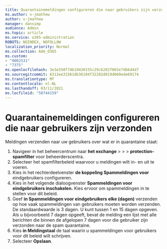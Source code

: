 ```yaml
---
title: Quarantainemeldingen configureren die naar gebruikers zijn verzonden
ms.author: v-jmathew
author: v-jmathew
manager: dansimp
audience: Admin
ms.topic: article
ms.service: o365-administration
ROBOTS: NOINDEX, NOFOLLOW
localization_priority: Normal
ms.collection: Adm_O365
ms.custom:
- "9002531"
- "7375"
ms.openlocfilehash: 3e3e350f74b19420155c29cb282f065e7db6d4d7
ms.sourcegitcommit: 6312ee31561db36104f32282d019d069ede69174
ms.translationtype: MT
ms.contentlocale: nl-NL
ms.lasthandoff: 03/11/2021
ms.locfileid: "50744159"
---
```

# <a name="configure-quarantine-notifications-sent-to-users"></a>Quarantainemeldingen configureren die naar gebruikers zijn verzonden

Meldingen verzenden naar uw gebruikers over wat er in quarantaine staat:

1. Navigeer in het beheercentrum naar **het exchange**  >    >    >  **protection-spamfilter** voor beheerderscentra.
2. Selecteer het spamfilterbeleid waarvoor u meldingen wilt in- en uit te voeren.
3. Kies in het rechterdeelvenster **de koppeling Spammeldingen voor** eindgebruikers configureren.
4. Kies in het volgende dialoogvenster **Spammeldingen voor eindgebruikers inschakelen.** Kies ervoor om spammeldingen in te stellen voor dit beleid.
5. Geef **in Spammeldingen voor eindgebruikers elke (dagen)** verzenden op hoe vaak spammeldingen van gebruikers moeten worden verzenden. De standaardwaarde is 3 dagen. U kunt tussen 1 en 15 dagen opgeven. Als u bijvoorbeeld 7 dagen opgeeft, bevat de melding een lijst met alle berichten die binnen de afgelopen 7 dagen voor die gebruiker zijn verzonden naar de spam quarantaine.
6. Kies **in Meldingstaal** de taal waarin u spammeldingen voor gebruikers voor dit beleid wilt schrijven.
7. Selecteer **Opslaan**.
